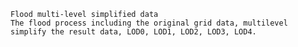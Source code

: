     Flood multi-level simplified data
    The flood process including the original grid data, multilevel simplify the result data, LOD0, LOD1, LOD2, LOD3, LOD4.
